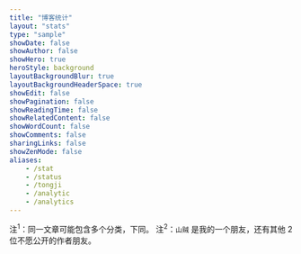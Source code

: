 ```yaml
---
title: "博客统计"
layout: "stats"
type: "sample"
showDate: false
showAuthor: false
showHero: true
heroStyle: background
layoutBackgroundBlur: true
layoutBackgroundHeaderSpace: true
showEdit: false
showPagination: false
showReadingTime: false
showRelatedContent: false
showWordCount: false
showComments: false
sharingLinks: false
showZenMode: false
aliases:
    - /stat
    - /status
    - /tongji
    - /analytic
    - /analytics
---
```


注<sup>1</sup>：同一文章可能包含多个分类，下同。
注<sup>2</sup>：`山贼` 是我的一个朋友，还有其他 2 位不愿公开的作者朋友。
